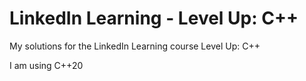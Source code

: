 # LinkedIn Learning - Level Up: C++

My solutions for the LinkedIn Learning course Level Up: C++

I am using C++20